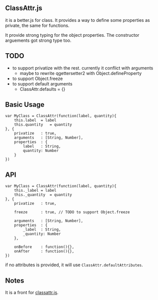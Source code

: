 ## ClassAttr.js

it is a better.js for class. 
It provides a way to define some properties as private, the same for functions.

It provide strong typing for the object properties.
The constructor arguements got strong type too.

## TODO
* to support privatize with the rest. currently it conflict with arguments
  * maybe to rewrite qgettersetter2 with Object.defineProperty
* to support Object.freeze
* to support default arguments
  * ClassAttr.defaults	= {}

## Basic Usage

```
var MyClass	= ClassAttr(function(label, quantity){
	this.label	= label
	this.quantity	= quantity
}, {
	privatize	: true,
	arguments	: [String, Number],
	properties	: {
		label	: String,
		quantity: Number
	}
})
```


## API

```
var MyClass	= ClassAttr(function(label, quantity){
	this._label	= label
	this._quantity	= quantity
}, {
	privatize	: true,
	
	freeze		: true,	// TODO to support Object.freeze 

	arguments	: [String, Number],
	properties	: {
		_label	: String,
		_quantity: Number
	},

	onBefore	: function(){},
	onAfter		: function(){},
})
```

if no attributes is provided, it will use ```ClassAttr.defaultAttributes```. 

## Notes

It is a front for 
[classattr.js](https://github.com/jeromeetienne/better.js/src/helpers/classattr.js).